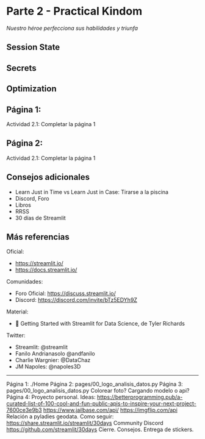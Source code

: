 # Parte 2 - Practical Kindom
*Nuestro héroe perfecciona sus habilidades y triunfa* 

## Session State

## Secrets

## Optimization

## Página 1: 
Actividad 2.1: Completar la página 1 

## Página 2: 
Actividad 2.1: Completar la página 1 

## Consejos adicionales
- Learn Just in Time vs Learn Just in Case: Tirarse a la piscina
- Discord, Foro
- Libros
- RRSS
- 30 días de Streamlit

## Más referencias
Oficial:
* https://streamlit.io/
* https://docs.streamlit.io/

Comunidades:
* Foro Oficial: https://discuss.streamlit.io/
* Discord: https://discord.com/invite/bTz5EDYh9Z

Material:
* 📖 Getting Started with Streamlit for Data Science, de Tyler Richards

Twitter:
* Streamlit: @streamlit
* Fanilo Andrianasolo @andfanilo
* Charlie Wargnier: @DataChaz
* JM Napoles: @napoles3D


---
Página 1: ./Home
Página 2: pages/00_logo_analisis_datos.py
Página 3: pages/00_logo_analisis_datos.py
Colorear foto? Cargando modelo o api?
Página 4: Proyecto personal. Ideas:
https://betterprogramming.pub/a-curated-list-of-100-cool-and-fun-public-apis-to-inspire-your-next-project-7600ce3e9b3
https://www.jailbase.com/api/ 
https://imgflip.com/api
Relación a pyladies geodata.
Como seguir: 
https://share.streamlit.io/streamlit/30days
Community
Discord
https://github.com/streamlit/30days 
Cierre. Consejos. Entrega de stickers.
